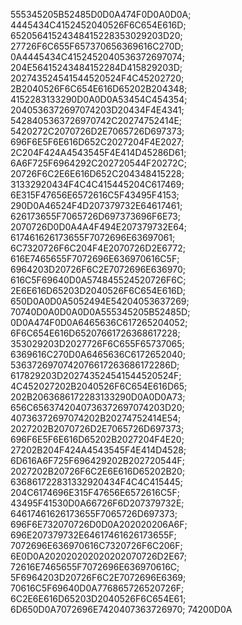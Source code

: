 555345205B52485D0D0A474F0D0A0D0A;
4445434C4152452040526F6C654E616D;
65205641524348415228353029203D20;
27726F6C655F657370656369616C270D;
0A4445434C4152452040536372697074;
204E56415243484152284D415829203D;
202743524541544520524F4C45202720;
2B2040526F6C654E616D65202B204348;
4152283133290D0A0D0A53454C454354;
2040536372697074203D20434F4E4341;
5428405363726970742C20274752414E;
5420272C2070726D2E7065726D697373;
696F6E5F6E616D652C2027204F4E2027;
2C204F424A4543545F4E414D45286D61;
6A6F725F6964292C202720544F20272C;
20726F6C2E6E616D652C204348415228;
31332920434F4C4C415445204C617469;
6E315F47656E6572616C5F43495F4153;
290D0A46524F4D207379732E64617461;
626173655F7065726D697373696F6E73;
2070726D0D0A4A4F494E207379732E64;
617461626173655F7072696E63697061;
6C7320726F6C204F4E2070726D2E6772;
616E7465655F7072696E636970616C5F;
6964203D20726F6C2E7072696E636970;
616C5F69640D0A574845524520726F6C;
2E6E616D65203D2040526F6C654E616D;
650D0A0D0A5052494E54204053637269;
70740D0A0D0A0D0A555345205B52485D;
0D0A474F0D0A6465636C617265204052;
6F6C654E616D65207661726368617228;
353029203D2027726F6C655F65737065;
6369616C270D0A6465636C6172652040;
5363726970742076617263686172286D;
617829203D202743524541544520524F;
4C452027202B2040526F6C654E616D65;
202B2063686172283133290D0A0D0A73;
656C6563742040736372697074203D20;
40736372697074202B20274752414E54;
2027202B2070726D2E7065726D697373;
696F6E5F6E616D65202B2027204F4E20;
27202B204F424A4543545F4E414D4528;
6D616A6F725F696429202B202720544F;
2027202B20726F6C2E6E616D65202B20;
636861722831332920434F4C4C415445;
204C6174696E315F47656E6572616C5F;
43495F41530D0A66726F6D207379732E;
64617461626173655F7065726D697373;
696F6E732070726D0D0A202020206A6F;
696E207379732E64617461626173655F;
7072696E636970616C7320726F6C206F;
6E0D0A202020202020202070726D2E67;
72616E7465655F7072696E636970616C;
5F6964203D20726F6C2E7072696E6369;
70616C5F69640D0A776865726520726F;
6C2E6E616D65203D2040526F6C654E61;
6D650D0A7072696E7420407363726970;
74200D0A
